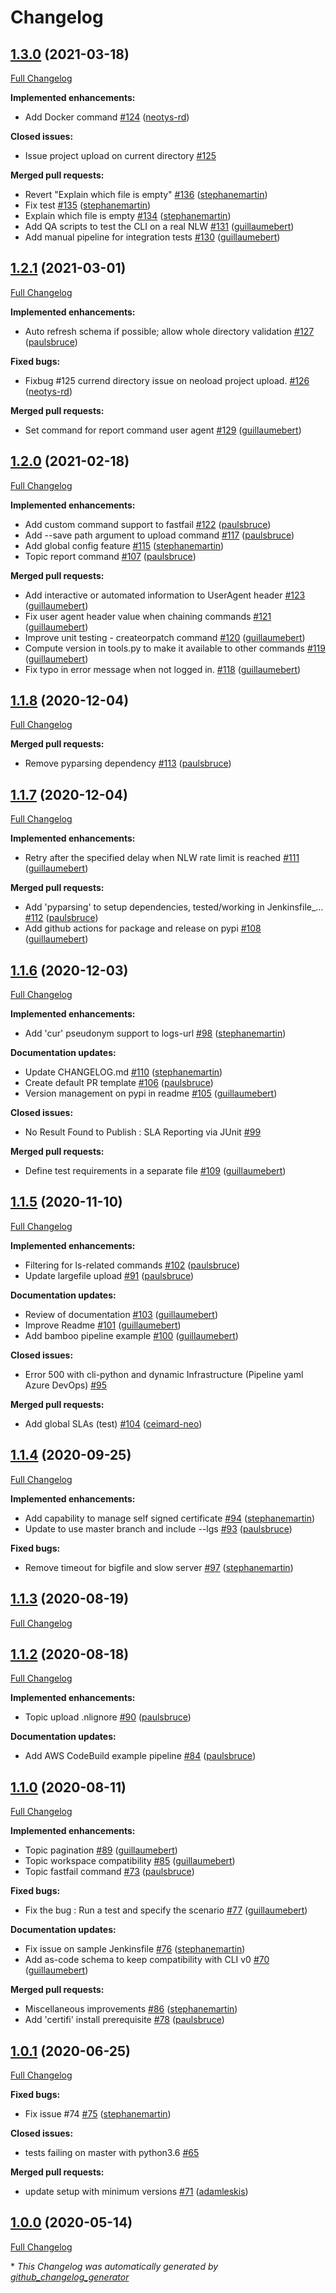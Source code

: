 # Changelog

## [1.3.0](https://github.com/Neotys-Labs/neoload-cli/tree/1.3.0) (2021-03-18)

[Full Changelog](https://github.com/Neotys-Labs/neoload-cli/compare/1.2.1...1.3.0)

**Implemented enhancements:**

- Add Docker command [\#124](https://github.com/Neotys-Labs/neoload-cli/pull/124) ([neotys-rd](https://github.com/neotys-rd))

**Closed issues:**

- Issue project upload on current directory [\#125](https://github.com/Neotys-Labs/neoload-cli/issues/125)

**Merged pull requests:**

- Revert "Explain which file is empty" [\#136](https://github.com/Neotys-Labs/neoload-cli/pull/136) ([stephanemartin](https://github.com/stephanemartin))
- Fix test [\#135](https://github.com/Neotys-Labs/neoload-cli/pull/135) ([stephanemartin](https://github.com/stephanemartin))
- Explain which file is empty [\#134](https://github.com/Neotys-Labs/neoload-cli/pull/134) ([stephanemartin](https://github.com/stephanemartin))
- Add QA scripts to test the CLI on a real NLW [\#131](https://github.com/Neotys-Labs/neoload-cli/pull/131) ([guillaumebert](https://github.com/guillaumebert))
- Add manual pipeline for integration tests [\#130](https://github.com/Neotys-Labs/neoload-cli/pull/130) ([guillaumebert](https://github.com/guillaumebert))

## [1.2.1](https://github.com/Neotys-Labs/neoload-cli/tree/1.2.1) (2021-03-01)

[Full Changelog](https://github.com/Neotys-Labs/neoload-cli/compare/1.2.0...1.2.1)

**Implemented enhancements:**

- Auto refresh schema if possible; allow whole directory validation [\#127](https://github.com/Neotys-Labs/neoload-cli/pull/127) ([paulsbruce](https://github.com/paulsbruce))

**Fixed bugs:**

- Fixbug \#125 currend directory issue on neoload project upload. [\#126](https://github.com/Neotys-Labs/neoload-cli/pull/126) ([neotys-rd](https://github.com/neotys-rd))

**Merged pull requests:**

- Set command for report command user agent [\#129](https://github.com/Neotys-Labs/neoload-cli/pull/129) ([guillaumebert](https://github.com/guillaumebert))

## [1.2.0](https://github.com/Neotys-Labs/neoload-cli/tree/1.2.0) (2021-02-18)

[Full Changelog](https://github.com/Neotys-Labs/neoload-cli/compare/1.2.0rc1...1.2.0)

**Implemented enhancements:**

- Add custom command support to fastfail [\#122](https://github.com/Neotys-Labs/neoload-cli/pull/122) ([paulsbruce](https://github.com/paulsbruce))
- Add --save path argument to upload command [\#117](https://github.com/Neotys-Labs/neoload-cli/pull/117) ([paulsbruce](https://github.com/paulsbruce))
- Add global config feature [\#115](https://github.com/Neotys-Labs/neoload-cli/pull/115) ([stephanemartin](https://github.com/stephanemartin))
- Topic report command [\#107](https://github.com/Neotys-Labs/neoload-cli/pull/107) ([paulsbruce](https://github.com/paulsbruce))

**Merged pull requests:**

- Add interactive or automated information to UserAgent header [\#123](https://github.com/Neotys-Labs/neoload-cli/pull/123) ([guillaumebert](https://github.com/guillaumebert))
- Fix user agent header value when chaining commands [\#121](https://github.com/Neotys-Labs/neoload-cli/pull/121) ([guillaumebert](https://github.com/guillaumebert))
- Improve unit testing - createorpatch command [\#120](https://github.com/Neotys-Labs/neoload-cli/pull/120) ([guillaumebert](https://github.com/guillaumebert))
- Compute version in tools.py to make it available to other commands [\#119](https://github.com/Neotys-Labs/neoload-cli/pull/119) ([guillaumebert](https://github.com/guillaumebert))
- Fix typo in error message when not logged in. [\#118](https://github.com/Neotys-Labs/neoload-cli/pull/118) ([guillaumebert](https://github.com/guillaumebert))

## [1.1.8](https://github.com/Neotys-Labs/neoload-cli/tree/1.1.8) (2020-12-04)

[Full Changelog](https://github.com/Neotys-Labs/neoload-cli/compare/1.1.7...1.1.8)

**Merged pull requests:**

- Remove pyparsing dependency [\#113](https://github.com/Neotys-Labs/neoload-cli/pull/113) ([paulsbruce](https://github.com/paulsbruce))

## [1.1.7](https://github.com/Neotys-Labs/neoload-cli/tree/1.1.7) (2020-12-04)

[Full Changelog](https://github.com/Neotys-Labs/neoload-cli/compare/1.1.6...1.1.7)

**Implemented enhancements:**

- Retry after the specified delay when NLW rate limit is reached [\#111](https://github.com/Neotys-Labs/neoload-cli/pull/111) ([guillaumebert](https://github.com/guillaumebert))

**Merged pull requests:**

- Add 'pyparsing' to setup dependencies, tested/working in Jenkinsfile\_… [\#112](https://github.com/Neotys-Labs/neoload-cli/pull/112) ([paulsbruce](https://github.com/paulsbruce))
- Add github actions for package and release on pypi [\#108](https://github.com/Neotys-Labs/neoload-cli/pull/108) ([guillaumebert](https://github.com/guillaumebert))

## [1.1.6](https://github.com/Neotys-Labs/neoload-cli/tree/1.1.6) (2020-12-03)

[Full Changelog](https://github.com/Neotys-Labs/neoload-cli/compare/1.1.5...1.1.6)

**Implemented enhancements:**

- Add 'cur' pseudonym support to logs-url [\#98](https://github.com/Neotys-Labs/neoload-cli/pull/98) ([stephanemartin](https://github.com/stephanemartin))

**Documentation updates:**

- Update CHANGELOG.md [\#110](https://github.com/Neotys-Labs/neoload-cli/pull/110) ([stephanemartin](https://github.com/stephanemartin))
- Create default PR template [\#106](https://github.com/Neotys-Labs/neoload-cli/pull/106) ([paulsbruce](https://github.com/paulsbruce))
- Version management on pypi in readme [\#105](https://github.com/Neotys-Labs/neoload-cli/pull/105) ([guillaumebert](https://github.com/guillaumebert))

**Closed issues:**

- No Result Found to Publish : SLA Reporting via JUnit  [\#99](https://github.com/Neotys-Labs/neoload-cli/issues/99)

**Merged pull requests:**

- Define test requirements in a separate file [\#109](https://github.com/Neotys-Labs/neoload-cli/pull/109) ([guillaumebert](https://github.com/guillaumebert))

## [1.1.5](https://github.com/Neotys-Labs/neoload-cli/tree/1.1.5) (2020-11-10)

[Full Changelog](https://github.com/Neotys-Labs/neoload-cli/compare/1.1.4...1.1.5)

**Implemented enhancements:**

- Filtering for ls-related commands [\#102](https://github.com/Neotys-Labs/neoload-cli/pull/102) ([paulsbruce](https://github.com/paulsbruce))
- Update largefile upload [\#91](https://github.com/Neotys-Labs/neoload-cli/pull/91) ([paulsbruce](https://github.com/paulsbruce))

**Documentation updates:**

- Review of documentation [\#103](https://github.com/Neotys-Labs/neoload-cli/pull/103) ([guillaumebert](https://github.com/guillaumebert))
- Improve Readme [\#101](https://github.com/Neotys-Labs/neoload-cli/pull/101) ([guillaumebert](https://github.com/guillaumebert))
- Add bamboo pipeline example [\#100](https://github.com/Neotys-Labs/neoload-cli/pull/100) ([guillaumebert](https://github.com/guillaumebert))

**Closed issues:**

- Error 500 with cli-python and dynamic Infrastructure \(Pipeline yaml Azure DevOps\) [\#95](https://github.com/Neotys-Labs/neoload-cli/issues/95)

**Merged pull requests:**

- Add global SLAs \(test\) [\#104](https://github.com/Neotys-Labs/neoload-cli/pull/104) ([ceimard-neo](https://github.com/ceimard-neo))

## [1.1.4](https://github.com/Neotys-Labs/neoload-cli/tree/1.1.4) (2020-09-25)

[Full Changelog](https://github.com/Neotys-Labs/neoload-cli/compare/1.1.4rc8...1.1.4)

**Implemented enhancements:**

- Add capability to manage self signed certificate [\#94](https://github.com/Neotys-Labs/neoload-cli/pull/94) ([stephanemartin](https://github.com/stephanemartin))
- Update to use master branch and include --lgs [\#93](https://github.com/Neotys-Labs/neoload-cli/pull/93) ([paulsbruce](https://github.com/paulsbruce))

**Fixed bugs:**

- Remove timeout for bigfile and slow server [\#97](https://github.com/Neotys-Labs/neoload-cli/pull/97) ([stephanemartin](https://github.com/stephanemartin))

## [1.1.3](https://github.com/Neotys-Labs/neoload-cli/tree/1.1.3) (2020-08-19)

[Full Changelog](https://github.com/Neotys-Labs/neoload-cli/compare/1.1.2...1.1.3)

## [1.1.2](https://github.com/Neotys-Labs/neoload-cli/tree/1.1.2) (2020-08-18)

[Full Changelog](https://github.com/Neotys-Labs/neoload-cli/compare/1.1.1rc1...1.1.2)

**Implemented enhancements:**

- Topic upload .nlignore [\#90](https://github.com/Neotys-Labs/neoload-cli/pull/90) ([paulsbruce](https://github.com/paulsbruce))

**Documentation updates:**

- Add AWS CodeBuild example pipeline [\#84](https://github.com/Neotys-Labs/neoload-cli/pull/84) ([paulsbruce](https://github.com/paulsbruce))

## [1.1.0](https://github.com/Neotys-Labs/neoload-cli/tree/1.1.0) (2020-08-11)

[Full Changelog](https://github.com/Neotys-Labs/neoload-cli/compare/1.1.0rc2...1.1.0)

**Implemented enhancements:**

- Topic pagination [\#89](https://github.com/Neotys-Labs/neoload-cli/pull/89) ([guillaumebert](https://github.com/guillaumebert))
- Topic workspace compatibility [\#85](https://github.com/Neotys-Labs/neoload-cli/pull/85) ([guillaumebert](https://github.com/guillaumebert))
- Topic fastfail command [\#73](https://github.com/Neotys-Labs/neoload-cli/pull/73) ([paulsbruce](https://github.com/paulsbruce))

**Fixed bugs:**

- Fix the bug : Run a test and specify the scenario [\#77](https://github.com/Neotys-Labs/neoload-cli/pull/77) ([guillaumebert](https://github.com/guillaumebert))

**Documentation updates:**

- Fix issue on sample Jenkinsfile [\#76](https://github.com/Neotys-Labs/neoload-cli/pull/76) ([stephanemartin](https://github.com/stephanemartin))
- Add as-code schema to keep compatibility with CLI v0 [\#70](https://github.com/Neotys-Labs/neoload-cli/pull/70) ([guillaumebert](https://github.com/guillaumebert))

**Merged pull requests:**

- Miscellaneous improvements [\#86](https://github.com/Neotys-Labs/neoload-cli/pull/86) ([stephanemartin](https://github.com/stephanemartin))
- Add 'certifi' install prerequisite [\#78](https://github.com/Neotys-Labs/neoload-cli/pull/78) ([paulsbruce](https://github.com/paulsbruce))

## [1.0.1](https://github.com/Neotys-Labs/neoload-cli/tree/1.0.1) (2020-06-25)

[Full Changelog](https://github.com/Neotys-Labs/neoload-cli/compare/1.1.0rc1...1.0.1)

**Fixed bugs:**

- Fix issue \#74 [\#75](https://github.com/Neotys-Labs/neoload-cli/pull/75) ([stephanemartin](https://github.com/stephanemartin))

**Closed issues:**

- tests failing on master with python3.6 [\#65](https://github.com/Neotys-Labs/neoload-cli/issues/65)

**Merged pull requests:**

- update setup with minimum versions [\#71](https://github.com/Neotys-Labs/neoload-cli/pull/71) ([adamleskis](https://github.com/adamleskis))

## [1.0.0](https://github.com/Neotys-Labs/neoload-cli/tree/1.0.0) (2020-05-14)

[Full Changelog](https://github.com/Neotys-Labs/neoload-cli/compare/1.0.0rc3...1.0.0)



\* *This Changelog was automatically generated by [github_changelog_generator](https://github.com/github-changelog-generator/github-changelog-generator)*
